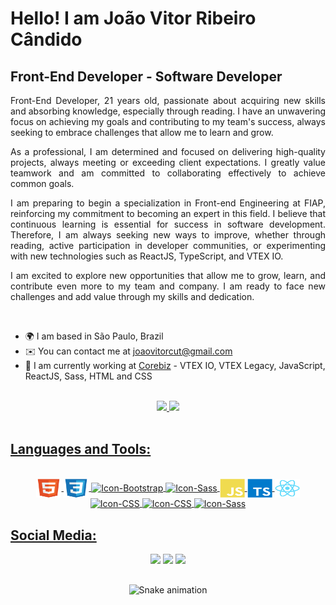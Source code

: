 Hello! I am João Vitor Ribeiro Cândido
=========================================

Front-End Developer - Software Developer
-------------------------------------------

<div align="justify"> Front-End Developer, 21 years old, passionate about acquiring new skills and absorbing knowledge, especially through reading. I have an unwavering focus on achieving my goals and contributing to my team's success, always seeking to embrace challenges that allow me to learn and grow.

As a professional, I am determined and focused on delivering high-quality projects, always meeting or exceeding client expectations. I greatly value teamwork and am committed to collaborating effectively to achieve common goals.

I am preparing to begin a specialization in Front-end Engineering at FIAP, reinforcing my commitment to becoming an expert in this field. I believe that continuous learning is essential for success in software development. Therefore, I am always seeking new ways to improve, whether through reading, active participation in developer communities, or experimenting with new technologies such as ReactJS, TypeScript, and VTEX IO.

I am excited to explore new opportunities that allow me to grow, learn, and contribute even more to my team and company. I am ready to face new challenges and add value through my skills and dedication.
</div>

<br>

* 🌍 I am based in São Paulo, Brazil
* ✉️ You can contact me at [joaovitorcut@gmail.com](mailto:joaovitocut@gmail.com)
* 🚀 I am currently working at [Corebiz](https://www.corebiz.ag/) - VTEX IO, VTEX Legacy, JavaScript, ReactJS, Sass, HTML and CSS

<br>

<div align="center">
  <a href="https://github.com/Johncutz">
  <img height="180em" src="https://github-readme-stats.vercel.app/api?username=Johncutz&show_icons=true&theme=onedark&include_all_commits=true&count_private=true"/>
  <img height="180em" src="https://github-readme-stats.vercel.app/api/top-langs/?username=Johncutz&layout=compact&langs_count=7&theme=onedark"/>
</div>
  
<br>
  
  Languages and Tools:
------------------------------------------
  
<div style="display: inline_block" align="center"><br>
  <img align="center" alt="Icon-HTML" height="30" width="40" src="https://raw.githubusercontent.com/devicons/devicon/master/icons/html5/html5-original.svg">
  <img align="center" alt="Icon-CSS" height="30" width="40" src="https://raw.githubusercontent.com/devicons/devicon/master/icons/css3/css3-original.svg">
  <img align="center" alt="Icon-Bootstrap" height="30" width="40" src="https://cdn.jsdelivr.net/gh/devicons/devicon/icons/bootstrap/bootstrap-original.svg" />
  <img align="center" alt="Icon-Sass" height="30" width="40" src="https://cdn.jsdelivr.net/gh/devicons/devicon/icons/sass/sass-original.svg" />
  <img align="center" alt="Icon-Js" height="30" width="40" src="https://raw.githubusercontent.com/devicons/devicon/master/icons/javascript/javascript-plain.svg">
  <img align="center" alt="Icon-Ts" height="30" width="40" src="https://raw.githubusercontent.com/devicons/devicon/master/icons/typescript/typescript-plain.svg">
  <img align="center" alt="Icon-React" height="30" width="40" src="https://raw.githubusercontent.com/devicons/devicon/master/icons/react/react-original.svg">
  <img align="center" alt="Icon-CSS" height="30" width="40" src="https://cdn.jsdelivr.net/gh/devicons/devicon@latest/icons/nextjs/nextjs-original.svg" />
  <img align="center" alt="Icon-CSS" height="30" width="40" src="https://cdn.jsdelivr.net/gh/devicons/devicon@latest/icons/graphql/graphql-plain-wordmark.svg" />
  <img align="center" alt="Icon-Sass" height="30" width="40" src="https://cdn.jsdelivr.net/gh/devicons/devicon/icons/git/git-plain.svg" />


</div>
  
Social Media:
--------------------------------------------
  
<div align="center">
  <a href="mailto:joaovitorcut@gmail.com" target="_blank"><img src="https://img.shields.io/badge/Gmail-D14836?style=for-the-badge&logo=gmail&logoColor=white"  target="_blank"></a>
  <a href="https://www.linkedin.com/in/jvrcandido/" target="_blank"><img src="https://img.shields.io/badge/LinkedIn-0077B5?style=for-the-badge&logo=linkedin&logoColor=white" target="_blank"></a>
  <a href="https://api.whatsapp.com/send/?phone=5511971336214&text&app_absent=0" target="_blank"><img src="https://img.shields.io/badge/WhatsApp-25D366?style=for-the-badge&logo=whatsapp&logoColor=white"></a>
  
  ##
  
  ![Snake animation](https://github.com/Johncutz/Johncutz/blob/output/github-contribution-grid-snake.svg)
  
</div>
  
 ##
